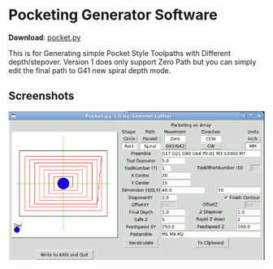 Pocketing Generator Software
============================

**Download**: [pocket.py](https://github.com/njh/simple-gcode-generators/raw/master/pocket/pocket.py)

This is for Generating simple Pocket Style Toolpaths with Different depth/stepover.
Version 1 does only support Zero Path but you can simply edit the final path to G41 new spiral depth mode.


Screenshots
-----------

![Screenshot of pocket.py](pocket-screenshot.png)
